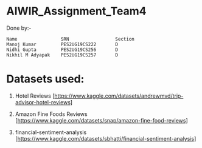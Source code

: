 # AIWIR_Assignment_Team4

Done by:- 

    Name                SRN                 Section
    Manoj Kumar         PES2UG19CS222       D
    Nidhi Gupta         PES2UG19CS256       D
    Nikhil M Adyapak    PES2UG19CS257       D

# Datasets used:
1. Hotel Reviews [https://www.kaggle.com/datasets/andrewmvd/trip-advisor-hotel-reviews]

2. Amazon Fine Foods Reviews [https://www.kaggle.com/datasets/snap/amazon-fine-food-reviews]

3. financial-sentiment-analysis [https://www.kaggle.com/datasets/sbhatti/financial-sentiment-analysis]

